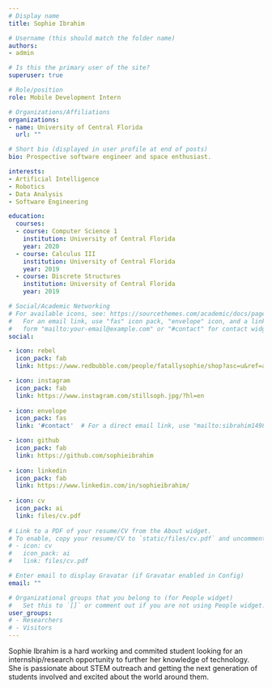```yaml
---
# Display name
title: Sophie Ibrahim

# Username (this should match the folder name)
authors:
- admin

# Is this the primary user of the site?
superuser: true

# Role/position
role: Mobile Development Intern

# Organizations/Affiliations
organizations:
- name: University of Central Florida
  url: ""

# Short bio (displayed in user profile at end of posts)
bio: Prospective software engineer and space enthusiast.

interests:
- Artificial Intelligence
- Robotics
- Data Analysis
- Software Engineering

education:
  courses:
  - course: Computer Science 1
    institution: University of Central Florida
    year: 2020
  - course: Calculus III
    institution: University of Central Florida
    year: 2019
  - course: Discrete Structures
    institution: University of Central Florida
    year: 2019

# Social/Academic Networking
# For available icons, see: https://sourcethemes.com/academic/docs/page-builder/#icons
#   For an email link, use "fas" icon pack, "envelope" icon, and a link in the
#   form "mailto:your-email@example.com" or "#contact" for contact widget.
social:

- icon: rebel
  icon_pack: fab
  link: https://www.redbubble.com/people/fatallysophie/shop?asc=u&ref=account-nav-dropdown

- icon: instagram
  icon_pack: fab
  link: https://www.instagram.com/stillsoph.jpg/?hl=en
  
- icon: envelope
  icon_pack: fas
  link: '#contact'  # For a direct email link, use "mailto:sibrahim1498@gmail.com".

- icon: github
  icon_pack: fab
  link: https://github.com/sophieibrahim
  
- icon: linkedin
  icon_pack: fab
  link: https://www.linkedin.com/in/sophieibrahim/
  
- icon: cv
  icon_pack: ai
  link: files/cv.pdf
  
# Link to a PDF of your resume/CV from the About widget.
# To enable, copy your resume/CV to `static/files/cv.pdf` and uncomment the lines below.
# - icon: cv
#   icon_pack: ai
#   link: files/cv.pdf

# Enter email to display Gravatar (if Gravatar enabled in Config)
email: ""

# Organizational groups that you belong to (for People widget)
#   Set this to `[]` or comment out if you are not using People widget.
user_groups:
# - Researchers
# - Visitors
---
```


Sophie Ibrahim is a hard working and commited student looking for an internship/research opportunity to further her knowledge of technology. She is passionate about STEM outreach and getting the next generation of students involved and excited about the world around them. 
